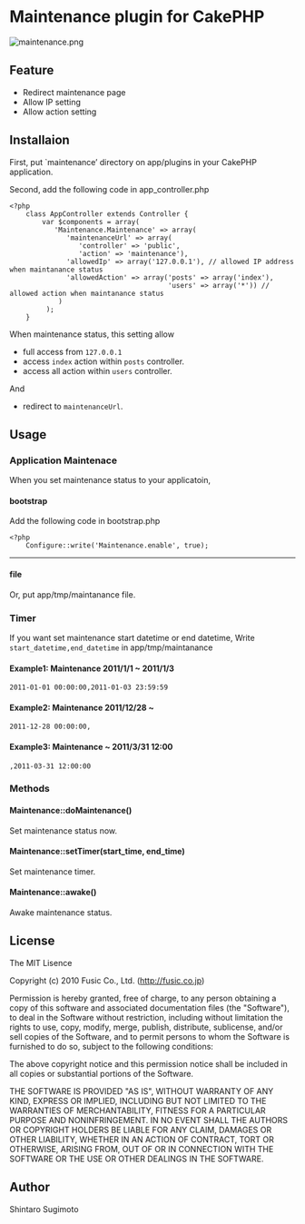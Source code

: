 # Maintenance plugin for CakePHP #

![maintenance.png](/fusic/maintenance/raw/master/documents/maintenance.png)

## Feature ##

* Redirect maintenance page
* Allow IP setting
* Allow action setting

## Installaion ##

First, put `maintenance’ directory on app/plugins in your CakePHP application.

Second, add the following code in app_controller.php

    <?php
        class AppController extends Controller {
            var $components = array(
               'Maintenance.Maintenance' => array(
                  'maintenanceUrl' => array(
                     'controller' => 'public',
                     'action' => 'maintenance'),
                  'allowedIp' => array('127.0.0.1'), // allowed IP address when maintanance status
                  'allowedAction' => array('posts' => array('index'),
                                           'users' => array('*')) // allowed action when maintanance status
                )
             );
        }

When maintenance status, this setting allow 

* full access from `127.0.0.1`
* access `index` action within `posts` controller.
* access all action within `users` controller.

And

* redirect to `maintenanceUrl`.

## Usage ##

### Application Maintenace ###

When you set maintenance status to your applicatoin,

#### bootstrap ####

Add the following code in bootstrap.php

    <?php
        Configure::write('Maintenance.enable', true);

---

#### file ####

Or, put app/tmp/maintanance file.

### Timer ###

If you want set maintenance start datetime or end datetime, Write `start_datetime,end_datetime` in app/tmp/maintanance

#### Example1: Maintenance 2011/1/1 ~ 2011/1/3 ####

    2011-01-01 00:00:00,2011-01-03 23:59:59

#### Example2: Maintenance 2011/12/28 ~ ####

    2011-12-28 00:00:00,

#### Example3: Maintenance ~ 2011/3/31 12:00 ####

    ,2011-03-31 12:00:00

### Methods ###

#### Maintenance::doMaintenance() ####
Set maintenance status now.

#### Maintenance::setTimer(start_time, end_time) ####
Set maintenance timer.

#### Maintenance::awake() ####
Awake maintenance status.


## License ##

The MIT Lisence

Copyright (c) 2010 Fusic Co., Ltd. (http://fusic.co.jp)

Permission is hereby granted, free of charge, to any person obtaining a copy of this software and associated documentation files (the "Software"), to deal in the Software without restriction, including without limitation the rights to use, copy, modify, merge, publish, distribute, sublicense, and/or sell copies of the Software, and to permit persons to whom the Software is furnished to do so, subject to the following conditions:

The above copyright notice and this permission notice shall be included in all copies or substantial portions of the Software.

THE SOFTWARE IS PROVIDED "AS IS", WITHOUT WARRANTY OF ANY KIND, EXPRESS OR IMPLIED, INCLUDING BUT NOT LIMITED TO THE WARRANTIES OF MERCHANTABILITY, FITNESS FOR A PARTICULAR PURPOSE AND NONINFRINGEMENT. IN NO EVENT SHALL THE AUTHORS OR COPYRIGHT HOLDERS BE LIABLE FOR ANY CLAIM, DAMAGES OR OTHER LIABILITY, WHETHER IN AN ACTION OF CONTRACT, TORT OR OTHERWISE, ARISING FROM, OUT OF OR IN CONNECTION WITH THE SOFTWARE OR THE USE OR OTHER DEALINGS IN THE SOFTWARE.

## Author ##

Shintaro Sugimoto